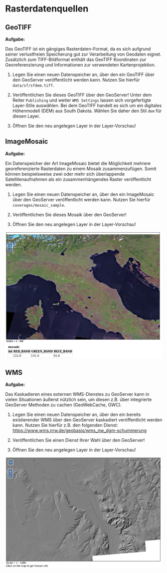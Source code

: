# Rasterdatenquellen

## GeoTIFF

**Aufgabe:**

Das GeoTIFF ist ein gängiges Rasterdaten-Format, da es sich aufgrund seiner verlustfreien Speicherung gut zur Verarbeitung
von Geodaten eignet. Zusätzlich zum TIFF-Bildformat enthält das GeoTIFF Koordinaten zur Georeferenzierung und Informationen
zur verwendeten Kartenprojektion.

1. Legen Sie einen neuen Datenspeicher an, über den ein GeoTIFF über den GeoServer
veröffentlicht werden kann. Nutzen Sie hierfür `data/sf/sfdem.tiff`.

2. Veröffentlichen Sie dieses GeoTIFF über den GeoServer! Unter dem Reiter `Publishing` und weiter `WMS Settings` lassen sich
vorgefertigte Layer-Stile auswählen. Bei dem GeoTIFF handelt es sich um ein digitales Höhenmodell (DEM) aus South Dakota.
Wählen Sie daher den Stil `dem` für diesen Layer.

3. Öffnen Sie den neu angelegen Layer in der Layer-Vorschau!

## ImageMosaic

**Aufgabe:**

Ein Datenspeicher der Art ImageMosaic bietet die Möglichkeit mehrere georeferenzierte Rasterdaten zu einem Mosaik zusammenzufügen.
Somit können beispielsweise zwei oder mehr sich überlappende Satellitenaufnahmen als ein zusammenhängendes Raster veröffentlicht werden.

1. Legen Sie einen neuen Datenspeicher an, über den ein ImageMosaic über den GeoServer
veröffentlicht werden kann. Nutzen Sie hierfür `coverages/mosaic_sample`.

2. Veröffentlichen Sie dieses Mosaik über den GeoServer!

3. Öffnen Sie den neu angelegen Layer in der Layer-Vorschau!

![Mosaik aus mehreren Satellitenaufnahmen](../../assets/raster2.png)

## WMS

**Aufgabe:**

Das Kaskadieren eines externen WMS-Dienstes zu GeoServer kann in vielen Situationen äußerst nützlich sein, um diesen z.B. über integrierte GeoServer Methoden zu cachen (GeoWebCache, GWC).

1. Legen Sie einen neuen Datenspeicher an, über den ein bereits existierender WMS
über den GeoServer kaskadiert veröffentlicht werden kann. Nutzen Sie hierfür z.B.
den folgenden Dienst: https://www.wms.nrw.de/geobasis/wms_nw_dgm-schummerung

2. Veröffentlichen Sie einen Dienst Ihrer Wahl über den GeoServer!

3. Öffnen Sie den neu angelegen Layer in der Layer-Vorschau!

![Hochauflösendes DGM-Relief von Bonn (GeoBasis NRW 2017)](../../assets/raster3.png)
